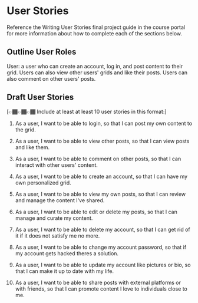 # User Stories

Reference the Writing User Stories final project guide in the course portal for more information about how to complete each of the sections below.

## Outline User Roles

User: a user who can create an account, log in, and post content to their grid. Users can also view other users' grids and like their posts. Users can also comment on other users' posts.


## Draft User Stories

[👉🏾👉🏾👉🏾 Include at least at least 10 user stories in this format:]

1. As a user, I want to be able to login, so that I can post my own content to the grid.

2. As a user, I want to be able to view other posts, so that I can view posts and like them.

3. As a user, I want to be able to comment on other posts, so that I can interact with other users' content.

4. As a user, I want to be able to create an account, so that I can have my own personalized grid.

5. As a user, I want to be able to view my own posts, so that I can review and manage the content I've shared.

6. As a user, I want to be able to edit or delete my posts, so that I can manage and curate my content.

7. As a user, I want to be able to delete my account, so that I can get rid of it if it does not satisfy me no more.   

8. As a user, I want to be able to change my account password, so that if my account gets hacked theres a solution. 

9. As a user, I want to be able to update my account like pictures or bio, so that I can make it up to date with my life.

10. As a user, I want to be able to share posts with external platforms or with friends, so that I can promote content I love to individuals close to me. 

